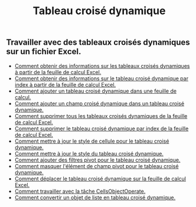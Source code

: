 ﻿---
title: Tableau croisé dynamique
second_title: Aspose.Cells Cloud Documen
type: docs
url: /fr/pivottables/
aliases: [/working-with-pivot-tables/]
keywords: Working with pivot table on an Excel worksheet
description: Comment faire fonctionner les API Cloud REST Aspose.Cells avec un tableau croisé dynamique dans une feuille de calcul Excel. Le SDK prend en charge différents types de langages de développement. Ils incluent Android, C#, Go, Java, NodeJS, Perl, PHP, Python, Ruby et Swift.
weight: 100
kwords: Excel, Office Cloud, REST API, feuille de calcul, PDF, CSV, Json, Markdwon, tableaux croisés dynamiques
---
## Travailler avec des tableaux croisés dynamiques sur un fichier Excel.

- [Comment obtenir des informations sur les tableaux croisés dynamiques à partir de la feuille de calcul Excel.](/cells/fr/pivot-tables/get-all/)
- [Comment obtenir des informations sur le tableau croisé dynamique par index à partir de la feuille de calcul Excel.](/cells/fr/pivot-tables/get/)
- [Comment ajouter un tableau croisé dynamique dans une feuille de calcul.](/cells/fr/pivot-tables/add/)
- [Comment ajouter un champ croisé dynamique dans un tableau croisé dynamique.](/cells/fr/pivot-tables/add-pivot-field/)
- [Comment supprimer tous les tableaux croisés dynamiques de la feuille de calcul Excel.](/cells/fr/pivot-tables/clear/)
- [Comment supprimer le tableau croisé dynamique par index de la feuille de calcul Excel.](/cells/fr/pivot-tables/delete/)
- [Comment mettre à jour le style de cellule pour le tableau croisé dynamique.](/cells/fr/pivot-tables/format/)
- [Comment mettre à jour le style du tableau croisé dynamique.](/cells/fr/pivot-tables/format-all/)
- [Comment ajouter des filtres pivot pour le tableau croisé dynamique.](/cells/fr/pivot-tables/add-filters/)
- [Comment masquer l'élément de champ pivot pour le tableau croisé dynamique.](/cells/fr/pivot-tables/hide-pivot-field-item/)
- [Comment déplacer le tableau croisé dynamique sur la feuille de calcul Excel.](/cells/fr/pivot-tables/move/)
- [Comment travailler avec la tâche CellsObjectOperate.](/cells/fr/working-with-pivot-table-using-cellsobjectoperate-task/)
- [Comment convertir un objet de liste en tableau croisé dynamique.](/cells/fr/pivot-tables/convert-table-to-pivottable/)

